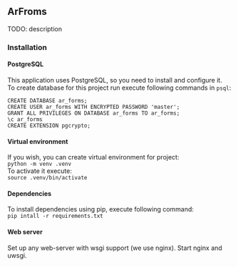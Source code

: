 ## ArFroms
TODO: description

### Installation
#### PostgreSQL
This application uses PostgreSQL, so you need to install and configure it.\
To create database for this project run execute following commands in `psql`:
```
CREATE DATABASE ar_forms;
CREATE USER ar_forms WITH ENCRYPTED PASSWORD 'master';
GRANT ALL PRIVILEGES ON DATABASE ar_forms TO ar_forms;
\c ar_forms
CREATE EXTENSION pgcrypto;
```

#### Virtual environment
If you wish, you can create virtual environment for project:\
`python -m venv .venv`\
To activate it execute:\
`source .venv/bin/activate`

#### Dependencies
To install dependencies using pip, execute following command:\
`pip intall -r requirements.txt`

#### Web server
Set up any web-server with wsgi support (we use nginx).
Start nginx and uwsgi.
